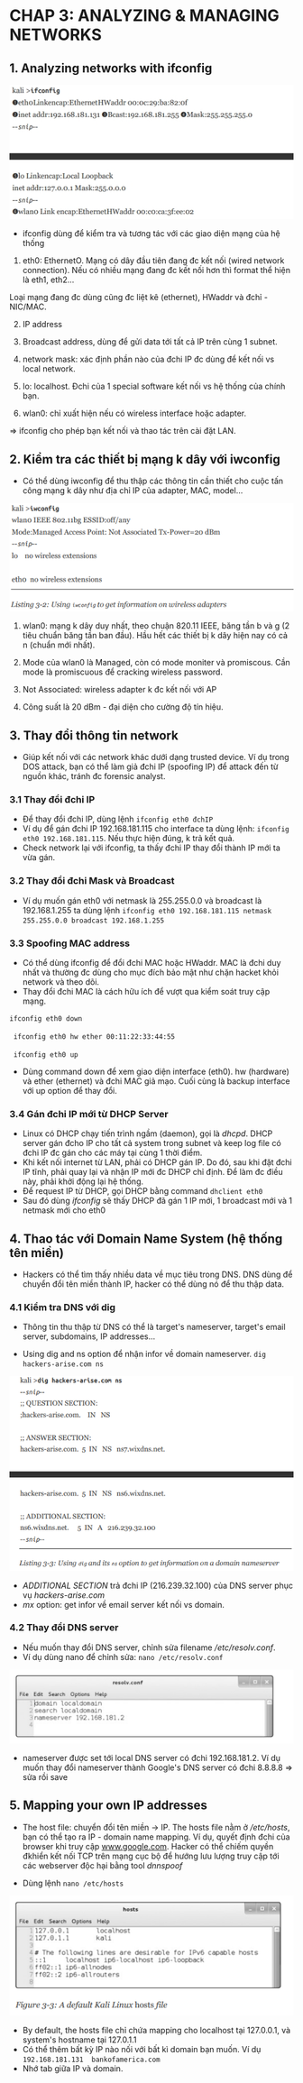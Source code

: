 # CHAP 3: ANALYZING & MANAGING NETWORKS

## 1. Analyzing networks with ifconfig

![ifconfig](/images/ifconfig.png)

- ifconfig dùng để kiểm tra và tương tác với các giao diện mạng của hệ thống

1) eth0: EthernetO. Mạng có dây đầu tiên đang đc kết nối (wired network connection). Nếu có nhiều mạng đang đc kết nối hơn thì format thể hiện là eth1, eth2...

Loại mạng đang đc dùng cũng đc liệt kê (ethernet), HWaddr và đchỉ - NIC/MAC.

2) IP address

3) Broadcast address, dùng để gửi data tới tất cả IP trên cùng 1 subnet.

4) network mask: xác định phần nào của đchi IP đc dùng để kết nối vs local network.

5) lo: localhost. Đchi của 1 special software kết nối vs hệ thống của chính bạn.

6) wlan0: chỉ xuất hiện nếu có wireless interface hoặc adapter. 

=> ifconfig cho phép bạn kết nối và thao tác trên cài đặt LAN.

## 2. Kiểm tra các thiết bị mạng k dây với iwconfig

- Có thể dùng iwconfig để thu thập các thông tin cần thiết cho cuộc tấn công mạng k dây như địa chỉ IP của adapter, MAC, model...

![iwconfig](/images/iwconfig.PNG)

1) wlan0: mạng k dây duy nhất, theo chuận 820.11 IEEE, băng tần b và g (2 tiêu chuẩn băng tần ban đầu). Hầu hết các thiết bị k dây hiện nay có cả n (chuẩn mới nhất).

2) Mode của wlan0 là Managed, còn có mode moniter và promiscous. Cần mode là promiscuous để cracking wireless password.

3) Not Associated: wireless adapter k đc kết nối với AP

4) Công suất là 20 dBm - đại diện cho cường độ tín hiệu.

## 3. Thay đổi thông tin network
- Giúp kết nối với các network khác dưới dạng trusted device. Ví dụ trong DOS attack, bạn có thể làm giả đchi IP (spoofing IP) để attack đến từ nguồn khác, tránh đc forensic analyst.

### 3.1 Thay đổi đchi IP
- Để thay đổi đchi IP, dùng lệnh `ifconfig eth0 đchIP`
- Ví dụ để gán đchi IP 192.168.181.115 cho interface ta dùng lệnh: `ifconfig eth0 192.168.181.115`. Nếu thực hiện đúng, k trả kết quả.
- Check network lại với ifconfig, ta thấy đchi IP thay đổi thành IP mới ta vừa gán.

### 3.2 Thay đổi đchi Mask và Broadcast
- Ví dụ muốn gán eth0 với netmask là 255.255.0.0 và broadcast là 192.168.1.255 ta dùng lệnh
`ifconfig eth0 192.168.181.115 netmask 255.255.0.0 broadcast 192.168.1.255`

### 3.3 Spoofing MAC address
- Có thể dùng ifconfig để đổi đchi MAC hoặc HWaddr. MAC là đchi duy nhất và thường đc dùng cho mục đích bảo mật như chặn hacket khỏi network và theo dõi. 
- Thay đổi đchi MAC là cách hữu ích để vượt qua kiểm soát truy cập mạng.
```
ifconfig eth0 down

 ifconfig eth0 hw ether 00:11:22:33:44:55
 
 ifconfig eth0 up
```

- Dùng command down để xem giao diện interface (eth0). hw (hardware) và ether (ethernet) và đchi MAC giả mạo. Cuối cùng là backup interface với up option để thay đổi.

### 3.4 Gán đchi IP mới từ DHCP Server
- Linux có DHCP chạy tiến trình ngầm (daemon), gọi là *dhcpd*. DHCP server gán đcho IP cho tất cả system trong subnet và keep log file có đchi IP đc gán cho các máy tại cùng 1 thời điểm. 
- Khi kết nối internet từ LAN, phải có DHCP gán IP. Do đó, sau khi đặt đchi IP tĩnh, phải quay lại và nhận IP mới đc DHCP chỉ định. Để làm đc điều này, phải khởi động lại hệ thống. 
- Để request IP từ DHCP, gọi DHCP bằng command `dhclient eth0`  
- Sau đó dùng *ifconfig* sẽ thấy DHCP đã gán 1 IP mới, 1 broadcast mới và 1 netmask mới cho eth0

## 4. Thao tác với Domain Name System (hệ thống tên miền)
- Hackers có thể tìm thấy nhiều data về mục tiêu trong DNS. DNS dùng để chuyển đổi tên miền thành IP, hacker có thể dùng nó để thu thập data.

### 4.1 Kiểm tra DNS với dig
- Thông tin thu thập từ DNS có thể là target's nameserver, target's email server, subdomains, IP addresses...

- Using dig and ns option để nhận infor về domain nameserver. `dig hackers-arise.com ns`

![dig](/images/dig.PNG)

+ *ADDITIONAL SECTION* trả đchi IP (216.239.32.100) của DNS server phục vụ *hackers-arise.com*
+ *mx* option: get infor về email server kết nối vs domain.

### 4.2 Thay đổi DNS server
- Nếu muốn thay đổi DNS server, chỉnh sửa filename */etc/resolv.conf*. 
- Ví dụ dùng nano để chỉnh sửa: `nano /etc/resolv.conf`

![resolv.conf](/images/resolv-conf.PNG)

+ nameserver được set tới local DNS server có đchi 192.168.181.2. Ví dụ muốn thay đổi nameserver thành Google's DNS server có đchi 8.8.8.8 => sửa rồi save

## 5. Mapping your own IP addresses
- The host file: chuyển đổi tên miền -> IP. The hosts file nằm ở */etc/hosts*, bạn có thể tạo ra IP - domain name mapping. Ví dụ, quyết định đchi của browser khi truy cập www.google.com. Hacker có thể chiếm quyền đkhiển kết nối TCP trên mạng cục bộ để hướng lưu lượng truy cập tới các webserver độc hại bằng tool *dnnspoof*

- Dùng lệnh `nano /etc/hosts`

![hosts file](/images/hosts-file.PNG)

+ By default, the hosts file chỉ chứa mapping cho localhost tại 127.0.0.1, và system's hostname tại 127.0.1.1
+ Có thể thêm bất kỳ IP nào nối với bất kì domain bạn muốn. Ví dụ `192.168.181.131	bankofamerica.com`
+ Nhớ tab giữa IP và domain.
